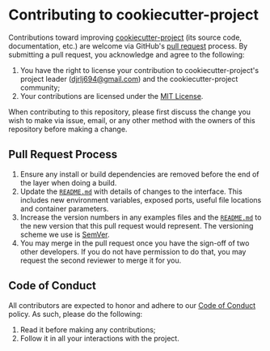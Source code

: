 # Contributing to cookiecutter-project

Contributions toward improving [cookiecutter-project](https://github.com/djrlj694/cookiecutter-project) (its source code, documentation, etc.) are welcome via GitHub's [pull request](https://github.com/djrlj694/cookiecutter-project/pull/new/master) process.  By submitting a pull request, you acknowledge and agree to the following:

1. You have the right to license your contribution to cookiecutter-project's project leader (djrlj694@gmail.com) and the cookiecutter-project community;
2. Your contributions are licensed under the [MIT License](LICENSE.md).

When contributing to this repository, please first discuss the change you wish to make via issue,
email, or any other method with the owners of this repository before making a change.

## Pull Request Process

1. Ensure any install or build dependencies are removed before the end of the layer when doing a build.
2. Update the [`README.md`](README.md) with details of changes to the interface. This includes new environment variables, exposed ports, useful file locations and container parameters.
3. Increase the version numbers in any examples files and the [`README.md`](README.md) to the new version that this pull request would represent. The versioning scheme we use is [SemVer](http://semver.org/).
4. You may merge in the pull request once you have the sign-off of two other developers. If you do not have permission to do that, you may request the second reviewer to merge it for you.

## Code of Conduct

All contributors are expected to honor and adhere to our [Code of Conduct](CODE_OF_CONDUCT.md) policy. As such, please do the following:

1. Read it before making any contributions;
2. Follow it in all your interactions with the project.